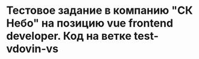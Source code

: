 # Тестовое задание в компанию "СК Небо" на позицию vue frontend developer. Код на ветке test-vdovin-vs
